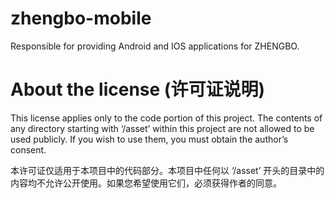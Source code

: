 # zhengbo-mobile
Responsible for providing Android and IOS applications for ZHENGBO. 

# About the license (许可证说明)
                
This license applies only to the code portion of this project. 
The contents of any directory starting with ‘/asset’ within this project are not allowed to be used publicly. 
If you wish to use them, you must obtain the author’s consent.

本许可证仅适用于本项目中的代码部分。本项目中任何以 ‘/asset’ 开头的目录中的内容均不允许公开使用。如果您希望使用它们，必须获得作者的同意。
